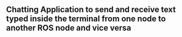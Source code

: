 ## Chatting Application to send and receive text typed inside the terminal from one node to another ROS node and vice versa
